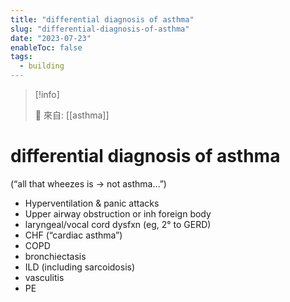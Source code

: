 ```yaml
---
title: "differential diagnosis of asthma"
slug: "differential-diagnosis-of-asthma"
date: "2023-07-23"
enableToc: false
tags:
  - building
---
```


> [!info]
>
> 🌱 來自: [[asthma]]

# differential diagnosis of asthma

(“all that wheezes is → not asthma…”)

- Hyperventilation & panic attacks
- Upper airway obstruction or inh foreign body
- laryngeal/vocal cord dysfxn (eg, 2° to GERD)
- CHF (“cardiac asthma”)
- COPD
- bronchiectasis
- ILD (including sarcoidosis)
- vasculitis
- PE
